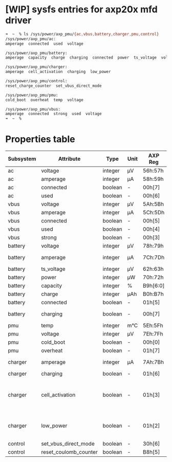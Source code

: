 ﻿[WIP] sysfs entries for axp20x mfd driver
===========
```bash
➜  ~  % ls /sys/power/axp_pmu/{ac,vbus,battery,charger,pmu,control}
/sys/power/axp_pmu/ac:
amperage  connected  used  voltage

/sys/power/axp_pmu/battery:
amperage  capacity  charge  charging  connected  power  ts_voltage  voltage

/sys/power/axp_pmu/charger:
amperage  cell_activation  charging  low_power

/sys/power/axp_pmu/control:
reset_charge_counter  set_vbus_direct_mode

/sys/power/axp_pmu/pmu:
cold_boot  overheat  temp  voltage

/sys/power/axp_pmu/vbus:
amperage  connected  strong  used  voltage
➜  ~  %
```

Properties table
===========

| Subsystem | Attribute             | Type    | Unit | AXP Reg  | Notes    |
| --------- | --------------------- | ------- | ---- | -------- | -------- |
| ac        | voltage               | integer | µV   | 56h:57h  |          |
| ac        | amperage              | integer | µA   | 58h:59h  |          |
| ac        | connected             | boolean | -    | 00h[7]   |          |
| ac        | used                  | boolean | -    | 00h[6]   |          |
| vbus      | voltage               | integer | µV   | 5Ah:5Bh  |          |
| vbus      | amperage              | integer | µA   | 5Ch:5Dh  |          |
| vbus      | connected             | boolean | -    | 00h[5]   |          |
| vbus      | used                  | boolean | -    | 00h[4]   |          |
| vbus      | strong                | boolean | -    | 00h[3]   |          |
| battery   | voltage               | integer | µV   | 78h:79h  |          |
| battery   | amperage              | integer | µA   | 7Ch:7Dh  | Discharge current |
| battery   | ts_voltage            | integer | µV   | 62h:63h  |          |
| battery   | power                 | integer | µW   | 70h:72h  |          |
| battery   | capacity              | integer | %    | B9h[6:0] |          |
| battery   | charge                | integer | µAh  | B0h:B7h  |          |
| battery   | connected             | boolean | -    | 01h[5]   |          |
| battery   | charging              | boolean | -    | 00h[7]   | Direction of current |
| pmu       | temp                  | integer | m°C  | 5Eh:5Fh  |          |
| pmu       | voltage               | integer | µV   | 7Eh:7Fh  |          |
| pmu       | cold_boot             | boolean | -    | 00h[0]   |          |
| pmu       | overheat              | boolean | -    | 01h[7]   |          |
| charger   | amperage              | integer | µA   | 7Ah:7Bh  | Charge current |
| charger   | charging              | boolean | -    | 01h[6]   |          |
| charger   | cell_activation       | boolean | -    | 01h[3]   | Mode for charging deeply discharged cell |
| charger   | low_power             | boolean | -    | 01h[2]   | Not enough input power |
| control   | set_vbus_direct_mode  | boolean | -    | 30h[6]   |          |
| control   | reset_coulomb_counter | boolean | -    | B8h[5]   |          |